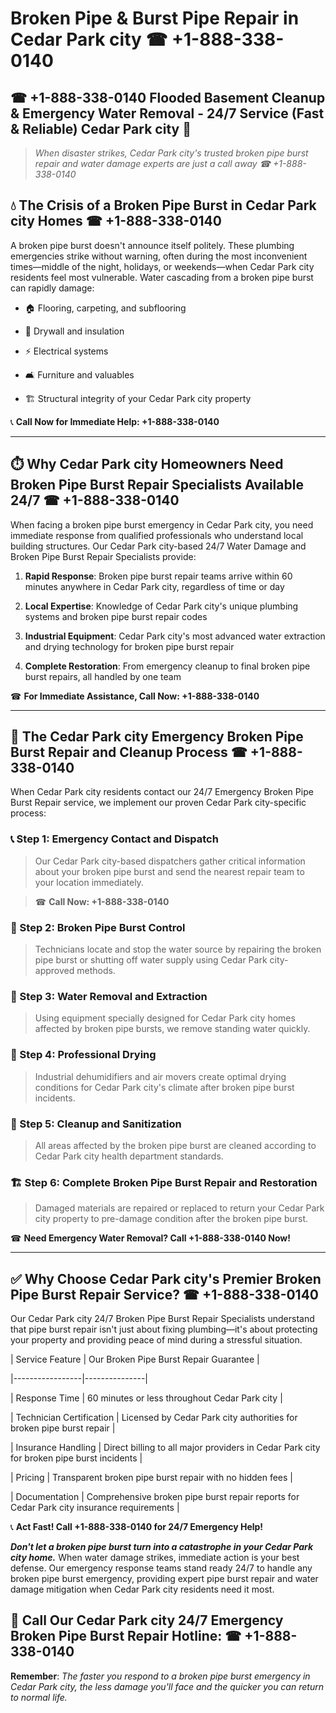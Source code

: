 # Broken Pipe & Burst Pipe Repair in Cedar Park city ☎ +1-888-338-0140  
## ☎ +1-888-338-0140 Flooded Basement Cleanup & Emergency Water Removal - 24/7 Service (Fast & Reliable) Cedar Park city 🚨  

> *When disaster strikes, Cedar Park city's trusted broken pipe burst repair and water damage experts are just a call away ☎ +1-888-338-0140*  

## 💧 The Crisis of a Broken Pipe Burst in Cedar Park city Homes ☎ +1-888-338-0140  

A broken pipe burst doesn't announce itself politely. These plumbing emergencies strike without warning, often during the most inconvenient times—middle of the night, holidays, or weekends—when Cedar Park city residents feel most vulnerable. Water cascading from a broken pipe burst can rapidly damage:  

* 🏠 Flooring, carpeting, and subflooring  
* 🧱 Drywall and insulation  
* ⚡ Electrical systems  
* 🛋️ Furniture and valuables  
* 🏗️ Structural integrity of your Cedar Park city property  

📞 **Call Now for Immediate Help: +1-888-338-0140**  

---  

## ⏱️ Why Cedar Park city Homeowners Need Broken Pipe Burst Repair Specialists Available 24/7 ☎ +1-888-338-0140  

When facing a broken pipe burst emergency in Cedar Park city, you need immediate response from qualified professionals who understand local building structures. Our Cedar Park city-based 24/7 Water Damage and Broken Pipe Burst Repair Specialists provide:  

1. **Rapid Response**: Broken pipe burst repair teams arrive within 60 minutes anywhere in Cedar Park city, regardless of time or day  
2. **Local Expertise**: Knowledge of Cedar Park city's unique plumbing systems and broken pipe burst repair codes  
3. **Industrial Equipment**: Cedar Park city's most advanced water extraction and drying technology for broken pipe burst repair  
4. **Complete Restoration**: From emergency cleanup to final broken pipe burst repairs, all handled by one team  

☎ **For Immediate Assistance, Call Now: +1-888-338-0140**  

---  

## 🔧 The Cedar Park city Emergency Broken Pipe Burst Repair and Cleanup Process ☎ +1-888-338-0140  

When Cedar Park city residents contact our 24/7 Emergency Broken Pipe Burst Repair service, we implement our proven Cedar Park city-specific process:  

### 📞 Step 1: Emergency Contact and Dispatch  
> Our Cedar Park city-based dispatchers gather critical information about your broken pipe burst and send the nearest repair team to your location immediately.  
> ☎ **Call Now: +1-888-338-0140**  

### 🚿 Step 2: Broken Pipe Burst Control  
> Technicians locate and stop the water source by repairing the broken pipe burst or shutting off water supply using Cedar Park city-approved methods.  

### 🌊 Step 3: Water Removal and Extraction  
> Using equipment specially designed for Cedar Park city homes affected by broken pipe bursts, we remove standing water quickly.  

### 💨 Step 4: Professional Drying  
> Industrial dehumidifiers and air movers create optimal drying conditions for Cedar Park city's climate after broken pipe burst incidents.  

### 🧼 Step 5: Cleanup and Sanitization  
> All areas affected by the broken pipe burst are cleaned according to Cedar Park city health department standards.  

### 🏗️ Step 6: Complete Broken Pipe Burst Repair and Restoration  
> Damaged materials are repaired or replaced to return your Cedar Park city property to pre-damage condition after the broken pipe burst.  

☎ **Need Emergency Water Removal? Call +1-888-338-0140 Now!**  

---  

## ✅ Why Choose Cedar Park city's Premier Broken Pipe Burst Repair Service? ☎ +1-888-338-0140  

Our Cedar Park city 24/7 Broken Pipe Burst Repair Specialists understand that pipe burst repair isn't just about fixing plumbing—it's about protecting your property and providing peace of mind during a stressful situation.  

| Service Feature | Our Broken Pipe Burst Repair Guarantee |  
|-----------------|---------------|  
| Response Time | 60 minutes or less throughout Cedar Park city |  
| Technician Certification | Licensed by Cedar Park city authorities for broken pipe burst repair |  
| Insurance Handling | Direct billing to all major providers in Cedar Park city for broken pipe burst incidents |  
| Pricing | Transparent broken pipe burst repair with no hidden fees |  
| Documentation | Comprehensive broken pipe burst repair reports for Cedar Park city insurance requirements |  

📞 **Act Fast! Call +1-888-338-0140 for 24/7 Emergency Help!**  

***Don't let a broken pipe burst turn into a catastrophe in your Cedar Park city home.*** When water damage strikes, immediate action is your best defense. Our emergency response teams stand ready 24/7 to handle any broken pipe burst emergency, providing expert pipe burst repair and water damage mitigation when Cedar Park city residents need it most.  

## 📱 Call Our Cedar Park city 24/7 Emergency Broken Pipe Burst Repair Hotline: ☎ +1-888-338-0140  

**Remember**: *The faster you respond to a broken pipe burst emergency in Cedar Park city, the less damage you'll face and the quicker you can return to normal life.*